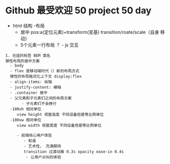 # Github 最受欢迎 50 project 50 day
   - html 结构
     -布局
      - 居中
            pos:a(定位元素)+transform(变基) transition/roate/scale（自身 移动）
      - 5个元素一行布局 ？
    - js 交互

    1. 合适的标签 BEM 类名
    弹性布局的居中方案 
      - body
      - flex 是移动端时代（）新的布局方式
      弹性的布局格式化上下文 display:flex
      - align-items: 纵轴
      - justify-content: 横轴
      - .container 居中
      - 父元素和子元素们之间的布局方案
           - 子元素们不会换行
      -100vh 相对单位
         view height 视窗高度 不同设备但是等比例单位
      -100vw 相对单位
         view width 视窗宽度 不同设备但是等比例单位

         - 前端核心用户体验
            - 和谐
            - 艺术性， 充满期待
            transition 过渡动画 0.3s opacity ease-in 0.4s
             - 让用户尖叫的体验


